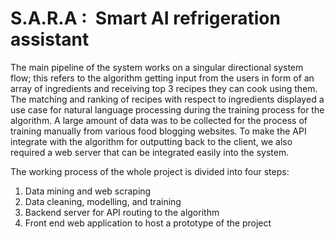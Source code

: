 # S.A.R.A :  Smart AI refrigeration assistant

The main pipeline of the system works on a singular directional system flow; this refers to the algorithm getting input from the users in form of an array of ingredients and receiving top 3 recipes they can cook using them. The matching and ranking of recipes with respect to ingredients displayed a use case for natural language processing during the training process for the algorithm. A large amount of data was to be collected for the process of training manually from various food blogging websites. To make the API integrate with the algorithm for outputting back to the client, we also required a web server that can be integrated easily into the system.

The working process of the whole project is divided into four steps:
1.  Data mining and web scraping 
2.  Data cleaning, modelling, and training
3.  Backend server for API routing to the algorithm
4.  Front end web application to host a prototype of the project

